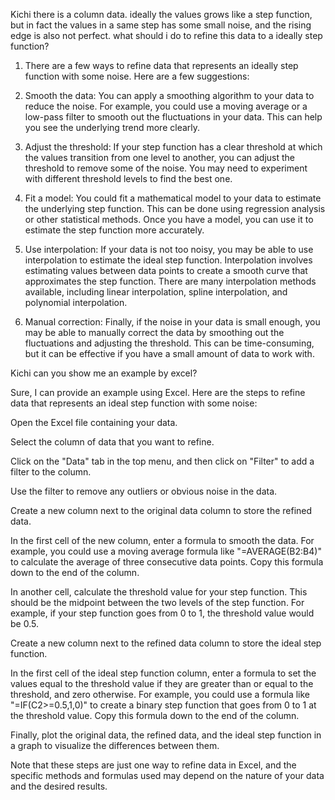 Kichi
there is a column data. ideally the values grows like a  step function, but in fact the values in a same step has some small noise, and the rising edge is also not perfect. what should i do to refine this data to a ideally step function?


1. There are a few ways to refine data that represents an ideally step function with some noise. Here are a few suggestions:

2. Smooth the data: You can apply a smoothing algorithm to your data to reduce the noise. For example, you could use a moving average or a low-pass filter to smooth out the fluctuations in your data. This can help you see the underlying trend more clearly.

3. Adjust the threshold: If your step function has a clear threshold at which the values transition from one level to another, you can adjust the threshold to remove some of the noise. You may need to experiment with different threshold levels to find the best one.

4. Fit a model: You could fit a mathematical model to your data to estimate the underlying step function. This can be done using regression analysis or other statistical methods. Once you have a model, you can use it to estimate the step function more accurately.

5. Use interpolation: If your data is not too noisy, you may be able to use interpolation to estimate the ideal step function. Interpolation involves estimating values between data points to create a smooth curve that approximates the step function. There are many interpolation methods available, including linear interpolation, spline interpolation, and polynomial interpolation.

6. Manual correction: Finally, if the noise in your data is small enough, you may be able to manually correct the data by smoothing out the fluctuations and adjusting the threshold. This can be time-consuming, but it can be effective if you have a small amount of data to work with.




Kichi
can you show me an example by excel?



Sure, I can provide an example using Excel. Here are the steps to refine data that represents an ideal step function with some noise:

Open the Excel file containing your data.

Select the column of data that you want to refine.

Click on the "Data" tab in the top menu, and then click on "Filter" to add a filter to the column.

Use the filter to remove any outliers or obvious noise in the data.

Create a new column next to the original data column to store the refined data.

In the first cell of the new column, enter a formula to smooth the data. For example, you could use a moving average formula like "=AVERAGE(B2:B4)" to calculate the average of three consecutive data points. Copy this formula down to the end of the column.

In another cell, calculate the threshold value for your step function. This should be the midpoint between the two levels of the step function. For example, if your step function goes from 0 to 1, the threshold value would be 0.5.

Create a new column next to the refined data column to store the ideal step function.

In the first cell of the ideal step function column, enter a formula to set the values equal to the threshold value if they are greater than or equal to the threshold, and zero otherwise. For example, you could use a formula like "=IF(C2>=0.5,1,0)" to create a binary step function that goes from 0 to 1 at the threshold value. Copy this formula down to the end of the column.

Finally, plot the original data, the refined data, and the ideal step function in a graph to visualize the differences between them.

Note that these steps are just one way to refine data in Excel, and the specific methods and formulas used may depend on the nature of your data and the desired results.